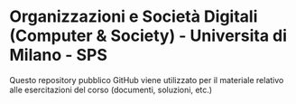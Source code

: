 # Organizzazioni e Società Digitali (Computer & Society) - Universita di Milano - SPS

Questo repository pubblico GitHub viene utilizzato per il materiale relativo alle esercitazioni del corso (documenti, soluzioni, etc.)

